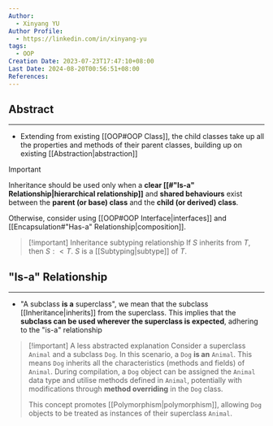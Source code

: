 ```yaml
---
Author:
  - Xinyang YU
Author Profile:
  - https://linkedin.com/in/xinyang-yu
tags:
  - OOP
Creation Date: 2023-07-23T17:47:10+08:00
Last Date: 2024-08-20T00:56:51+08:00
References: 
---
```

## Abstract
---
- Extending from existing [[OOP#OOP Class]], the child classes take up all the properties and methods of their parent classes, building up on existing [[Abstraction|abstraction]]

>[!important]
> Inheritance should be used only when a **clear [[#"Is-a" Relationship|hierarchical relationship]]** and **shared behaviours** exist between the **parent (or base) class** and the **child (or derived) class**. 
> 
> Otherwise, consider using [[OOP#OOP Interface|interfaces]] and [[Encapsulation#"Has-a" Relationship|composition]].

>[!important] Inheritance subtyping relationship
> If $S$ inherits from $T$, then $S :< T$. $S$ is a [[Subtyping|subtype]] of $T$.

## "Is-a" Relationship
---
- "A subclass **is a** superclass", we mean that the subclass [[Inheritance|inherits]] from the superclass. This implies that the **subclass can be used wherever the superclass is expected**, adhering to the "is-a" relationship

>[!important] A less abstracted explanation
> Consider a superclass `Animal` and a subclass `Dog`. In this scenario, a `Dog` **is an** `Animal`. This means `Dog` inherits all the characteristics (methods and fields) of `Animal`. During compilation, a `Dog` object can be assigned the `Animal` data type and utilise methods defined in `Animal`, potentially with modifications through **method overriding** in the `Dog` class.
> 
> This concept promotes [[Polymorphism|polymorphism]], allowing `Dog` objects to be treated as instances of their superclass `Animal`.



